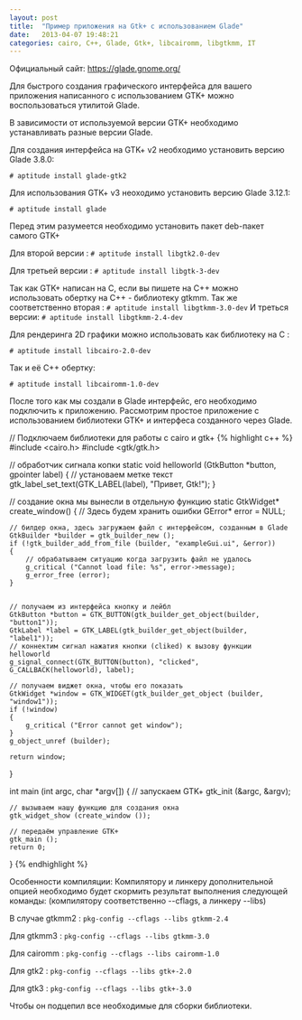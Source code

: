 ```yaml
---
layout: post
title:  "Пример приложения на Gtk+ c использованием Glade"
date:   2013-04-07 19:48:21
categories: cairo, C++, Glade, Gtk+, libcairomm, libgtkmm, IT  
---
```

Официальный сайт: https://glade.gnome.org/

Для быстрого создания графического интерфейса для вашего приложения написанного с использованием GTK+ можно воспользоваться утилитой Glade.

В зависимости от используемой версии GTK+ необходимо устанавливать разные версии Glade.

Для создания интерфейса на GTK+ v2 необходимо установить версию Glade 3.8.0:

`# aptitude install glade-gtk2`

Для использования GTK+ v3 неоходимо установить версию Glade 3.12.1:

`# aptitude install glade`

Перед этим разумеется необходимо установить пакет deb-пакет самого GTK+

Для второй версии : `# aptitude install libgtk2.0-dev`

Для третьей версии : `# aptitude install libgtk-3-dev`

Так как GTK+ написан на С, если вы пишете на C++ можно использовать обертку на С++ - библиотеку gtkmm.
Так же соответственно вторая : `# aptitude install libgtkmm-3.0-dev`
И треться версии: `# aptitude install libgtkmm-2.4-dev`

Для рендеринга 2D графики можно использовать как библиотеку на С :

`# aptitude install libcairo-2.0-dev`

Так и её С++ обертку:

`# aptitude install libcairomm-1.0-dev`

После того как мы создали в Glade интерфейс, его необходимо подключить к приложению. Рассмотрим простое приложение с использованием библиотеки GTK+ и интерфеса созданного через Glade.

// Подключаем библиотеки для работы с cairo и gtk+
{% highlight c++ %}
#include <cairo.h>
#include <gtk/gtk.h>

// обработчик сигнала копки
static void helloworld (GtkButton *button, gpointer label)
{
    // установаем метке текст
    gtk_label_set_text(GTK_LABEL(label), "Привет, Gtk!");
}  

// создание окна мы вынесли в отдельную функцию
static GtkWidget* create_window()
{
    // Здесь будем хранить ошибки
    GError* error = NULL;

    // билдер окна, здесь загружаем файл с интерфейсом, созданным в Glade
    GtkBuilder *builder = gtk_builder_new ();
    if (!gtk_builder_add_from_file (builder, "exampleGui.ui", &error))
    {
        // обрабатываем ситуацию когда загрузить файл не удалось
        g_critical ("Cannot load file: %s", error->message);
        g_error_free (error);
    }


    // получаем из интерфейса кнопку и лейбл
    GtkButton *button = GTK_BUTTON(gtk_builder_get_object(builder, "button1"));
    GtkLabel *label = GTK_LABEL(gtk_builder_get_object(builder, "label1"));
    // коннектим сигнал нажатия кнопки (cliked) к вызову функции helloworld
    g_signal_connect(GTK_BUTTON(button), "clicked", G_CALLBACK(helloworld), label);

    // получаем виджет окна, чтобы его показать
    GtkWidget *window = GTK_WIDGET(gtk_builder_get_object (builder, "window1"));
    if (!window)
    {
        g_critical ("Error cannot get window");
    }
    g_object_unref (builder);

    return window;
}

int main (int argc, char *argv[])
{
    // запускаем GTK+
    gtk_init (&argc, &argv);

    // вызываем нашу функцию для создания окна
    gtk_widget_show (create_window ());

    // передаём управление GTK+
    gtk_main ();
    return 0;
}
{% endhighlight %}


Особенности компиляции:
Компилятору и линкеру дополнительной опцией необходимо будет скормить результат выполнения следующей команды:
(компилятору соответственно --cflags, а линкеру --libs)

В случае gtkmm2 : `pkg-config --cflags --libs gtkmm-2.4`

Для gtkmm3 : `pkg-config --cflags --libs gtkmm-3.0`

Для cairomm : `pkg-config --cflags --libs cairomm-1.0`

Для gtk2 : `pkg-config --cflags --libs gtk+-2.0`

Для gtk3 : `pkg-config --cflags --libs gtk+-3.0`

Чтобы он подцепил все необходимые для сборки библиотеки. 